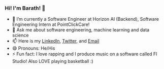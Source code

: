 ### Hi! I'm Barath!  👋


- 🔭 I’m currently a Software Engineer at Horizon AI (Backend), Software Engineering Intern at PointClickCare! 
- 💬 Ask me about software engineering, machine learning and data science 
- 📫 Here is my [LinkedIn](https://www.linkedin.com/in/barathvelmu/), [Twitter](https://twitter.com/BarathV03698131), and [Email](barathvelmu@gmail.com) 
- 😄 Pronouns: He/His
- ⚡ Fun fact: I love rapping and I produce music on a software called Fl Studio! Also LOVE playing basketball :) 

